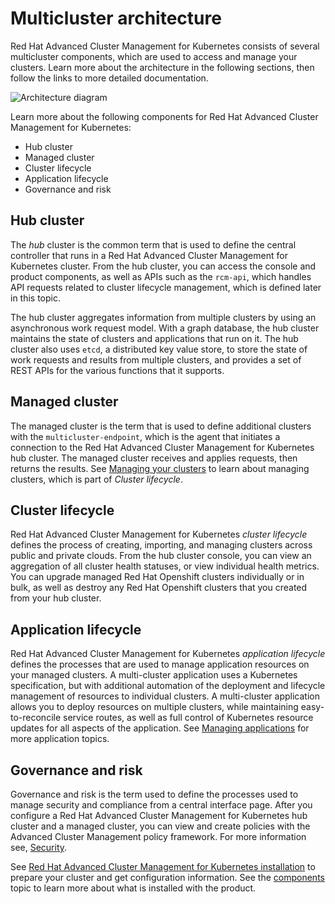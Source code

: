 # Multicluster architecture

Red Hat Advanced Cluster Management for Kubernetes consists of several multicluster components, which are used to access and manage your clusters. Learn more about the architecture in the following sections, then follow the links to more detailed documentation. 

![Architecture diagram](RHACM-arch.png)

Learn more about the following components for Red Hat Advanced Cluster Management for Kubernetes:

  - Hub cluster
  - Managed cluster
  - Cluster lifecycle
  - Application lifecycle
  - Governance and risk

## Hub cluster

The _hub_ cluster is the common term that is used to define the central controller that runs in a Red Hat Advanced Cluster Management for Kubernetes cluster. From the hub cluster, you can access the console and product components, as well as APIs such as the `rcm-api`, which handles API requests related to cluster lifecycle management, which is defined later in this topic. 

The hub cluster aggregates information from multiple clusters by using an asynchronous work request model. With a graph database, the hub cluster maintains the state of clusters and applications that run on it. The hub cluster also uses `etcd`, a distributed key value store, to store the state of work requests and results from multiple clusters, and provides a set of REST APIs for the various functions that it supports.

## Managed cluster

The managed cluster is the term that is used to define additional clusters with the `multicluster-endpoint`, which is the agent that initiates a connection to the Red Hat Advanced Cluster Management for Kubernetes hub cluster. The managed cluster receives and applies requests, then returns the results. See [Managing your clusters](../manage_cluster/intro.md) to learn about managing clusters, which is part of _Cluster lifecycle_.

## Cluster lifecycle

Red Hat Advanced Cluster Management for Kubernetes _cluster lifecycle_ defines the process of creating, importing, and managing clusters across public and private clouds. From the hub cluster console, you can view an aggregation of all cluster health statuses, or view individual health metrics. You can upgrade managed Red Hat Openshift clusters individually or in bulk, as well as destroy any Red Hat Openshift clusters that you created from your hub cluster. 

## Application lifecycle

Red Hat Advanced Cluster Management for Kubernetes _application lifecycle_ defines the processes that are used to manage application resources on your managed clusters. A multi-cluster application uses a Kubernetes specification, but with additional automation of the deployment and lifecycle management of resources to individual clusters. A multi-cluster application allows you to deploy resources on multiple clusters, while maintaining easy-to-reconcile service routes, as well as full control of Kubernetes resource updates for all aspects of the application. See [Managing applications](../manage_applications/app_management_overview.md) for more application topics.

## Governance and risk

Governance and risk is the term used to define the processes used to manage security and compliance from a central interface page. After you configure a Red Hat Advanced Cluster Management for Kubernetes hub cluster and a managed cluster, you can view and create policies with the Advanced Cluster Management policy framework. For more information see, [Security](../security/security_intro.md).

See [Red Hat Advanced Cluster Management for Kubernetes installation](../install/install_overview.md) to prepare your cluster and get configuration information. See the [components](components.md) topic to learn more about what is installed with the product.
